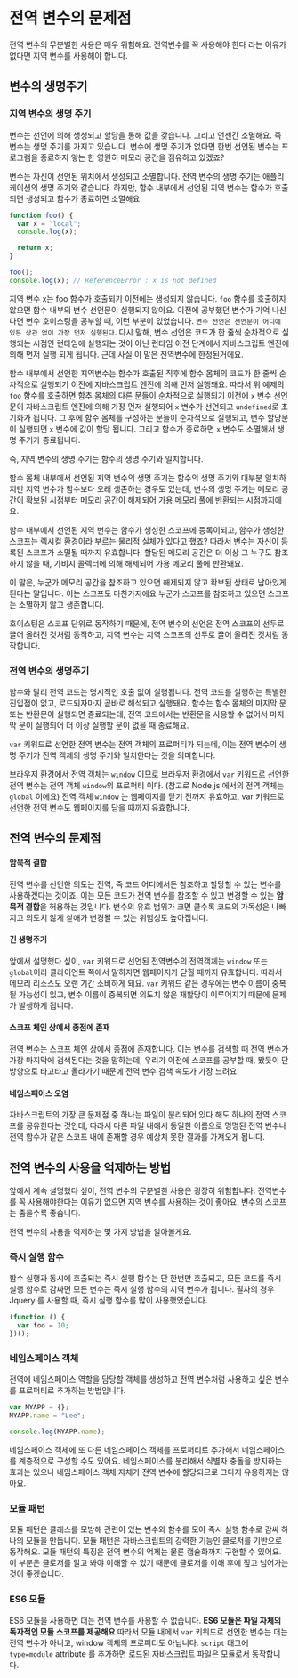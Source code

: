 # 전역 변수의 문제점

전역 변수의 무분별한 사용은 매우 위험해요. 전역변수를 꼭 사용해야 한다 라는 이유가 없다면 지역 변수를 사용해야 합니다.

## 변수의 생명주기

### 지역 변수의 생명 주기

변수는 선언에 의해 생성되고 할당을 통해 값을 갖습니다. 그리고 언젠간 소멸해요. 즉 변수는 생명 주기를 가지고 있습니다. 변수에 생명 주기가 없다면 한번 선언된 변수는 프로그램을 종료하지 앟는 한 영원히 메모리 공간을 점유하고 있겠죠?

변수는 자신이 선언된 위치에서 생성되고 소멸합니다. 전역 변수의 생명 주기는 애플리케이션의 생명 주기와 같습니다. 하지만, 함수 내부에서 선언된 지역 변수는 함수가 호출되면 생성되고 함수가 종료하면 소멸해요.

```js
function foo() {
  var x = "local";
  console.log(x);

  return x;
}

foo();
console.log(x); // ReferenceError : x is not defined
```

지역 변수 x는 foo 함수가 호출되기 이전에는 생성되지 않습니다.
`foo` 함수를 호출하지 않으면 함수 내부의 변수 선언문이 실행되지 않아요. 이전에 공부했던 변수가 기억 나신다면 변수 호이스팅을 공부할 때, 이런 부분이 있었습니다. `변수 선언은 선언문이 어디에 있든 상관 없이 가장 먼저 실행된다`. 다시 말해, 변수 선언은 코드가 한 줄씩 순차적으로 실행되는 시점인 런타임에 실행되는 것이 아닌 런타임 이전 단계에서 자바스크립트 엔진에 의해 먼저 실행 되게 됩니다. 근데 사실 이 말은 전역변수에 한정된거에요.

함수 내부에서 선언한 지역변수는 함수가 호출된 직후에 함수 몸체의 코드가 한 줄씩 순차적으로 실행되기 이전에 자바스크립트 엔진에 의해 먼저 실행돼요. 따라서 위 예제의 `foo` 함수를 호출하면 함추 몸체의 다른 문들이 순차적으로 실행되기 이전에 `x` 변수 선언문이 자바스크립트 엔진에 의해 가장 먼저 실행되어 `x` 변수가 선언되고 `undefined`로 초기화가 됩니다. 그 후에 함수 몸체를 구성하는 문들이 순차적으로 실행되고, 변수 할당문이 실행되면 `x` 변수에 값이 할당 됩니다. 그리고 함수가 종료하면 `x` 변수도 소멸해서 생명 주기가 종료됩니다.

즉, 지역 변수의 생명 주기는 함수의 생명 주기와 일치합니다.

함수 몸체 내부에서 선언된 지역 변수의 생명 주기는 함수의 생명 주기와 대부분 일치하지만 지역 변수가 함수보다 오래 생존하는 경우도 있는데, 변수의 생명 주기는 메모리 공간이 확보된 시점부터 메모리 공간이 해제되어 가용 메모리 풀에 반환되는 시점까지에요.

함수 내부에서 선언된 지역 변수는 함수가 생성한 스코프에 등록이되고, 함수가 생성한 스코프는 렉시컬 환경이라 부르는 물리적 실체가 있다고 했죠? 따라서 변수는 자신이 등록된 스코프가 소멸될 때까지 유효합니다. 할당된 메모리 공간은 더 이상 그 누구도 참조하지 않을 때, 가비지 콜렉터에 의해 해제되어 가용 메모리 풀에 반환돼요.

이 말은, 누군가 메모리 공간을 참조하고 있으면 해제되지 않고 확보된 상태로 남아있게 된다는 말입니다. 이는 스코프도 마찬가지에요 누군가 스코프를 참조하고 있으면 스코프는 소멸하지 않고 생존합니다.

호이스팅은 스코프 단위로 동작하기 때문에, 전역 변수의 선언은 전역 스코프의 선두로 끌어 올려진 것처럼 동작하고, 지역 변수는 지역 스코프의 선두로 끌어 올려진 것처럼 동작합니다.

### 전역 변수의 생명주기

함수와 달리 전역 코드는 명시적인 호출 없이 실행됩니다. 전역 코드를 실행하는 특별한 진입점이 없고, 로드되자마자 곧바로 해석되고 실행돼요. 함수는 함수 몸체의 마지막 문 또는 반환문이 실행되면 종료되는데, 전역 코드에서는 반환문을 사용할 수 없어서 마지막 문이 실행되어 더 이상 실행할 문이 없을 때 종료해요.

`var` 키워드로 선언한 전역 변수는 전역 객체의 프로퍼티가 되는데, 이는 전역 변수의 생명 주기가 전역 객체의 생명 주기와 일치한다는 것을 의미합니다.

브라우저 환경에서 전역 객체는 `window` 이므로 브라우저 환경에서 `var` 키워드로 선언한 전역 변수는 전역 객체 `window`의 프로퍼티 이다. (참고로 Node.js 에서의 전역 객체는 `global` 이에요)
전역 객체 `window` 는 웹페이지를 닫기 전까지 유효하고, var 키워드로 선언한 전역 변수도 웹페이지를 닫을 때까지 유효합니다.

## 전역 변수의 문제점

#### 암묵적 결합

전역 변수를 선언한 의도는 전역, 즉 코드 어디에서든 참조하고 할당할 수 있는 변수를 사용하겠다는 것이죠. 이는 모든 코드가 전역 변수를 참조할 수 있고 변경할 수 있는 **암묵적 결합**을 허용하는 것입니다. 변수의 유효 범위가 크면 클수록 코드의 가독성은 나빠지고 의도치 않게 샅애가 변경될 수 있는 위험성도 높아집니다.

#### 긴 생명주기

앞에서 설명했다 싶이, `var` 키워드로 선언된 전역변수의 전역객체는 `window` 또는 `global`이라 클라이언트 쪽에서 말하자면 웹페이지가 닫힐 때까지 유효합니다. 따라서 메모리 리소스도 오랜 기간 소비하게 돼요. `var` 키워드 같은 경우에는 변수 이름이 중복될 가능성이 있고, 변수 이름이 중복되면 의도치 않은 재할당이 이루어지기 때문에 문제가 발생하게 됩니다.

#### 스코프 체인 상에서 종점에 존재

전역 변수는 스코프 체인 상에서 종점에 존재합니다. 이는 변수를 검색할 때 전역 변수가 가장 마지막에 검색된다는 것을 말하는데, 우리가 이전에 스코프를 공부할 때, 봤듯이 단방향으로 타고타고 올라가기 때문에 전역 변수 검색 속도가 가장 느려요.

#### 네임스페이스 오염

자바스크립트의 가장 큰 문제점 중 하나는 파일이 분리되어 있다 해도 하나의 전역 스코프를 공유한다는 것인데, 따라서 다른 파일 내에서 동일한 이름으로 명명된 전역 변수나 전역 함수가 같은 스코프 내에 존재할 경우 예상치 못한 결과를 가져오게 됩니다.

## 전역 변수의 사용을 억제하는 방법

앞에서 계속 설명했다 싶이, 전역 변수의 무분별한 사용은 굉장히 위험합니다. 전역변수를 꼭 사용해야한다는 이유가 없으면 지역 변수를 사용하는 것이 좋아요. 변수의 스코프는 좁을수록 좋습니다.

전역 변수의 사용을 억제하는 몇 가지 방법을 알아볼게요.

### 즉시 실행 함수

함수 실행과 동시에 호출되는 즉시 실행 함수는 단 한번만 호출되고, 모든 코드를 즉시 실행 함수로 감싸면 모든 변수는 즉시 실행 함수의 지역 변수가 됩니다. 필자의 경우 Jquery 를 사용할 때, 즉시 실행 함수를 많이 사용했었습니다.

```js
(function () {
  var foo = 10;
})();
```

### 네임스페이스 객체

전역에 네임스페이스 역할을 담당할 객체를 생성하고 전역 변수처럼 사용하고 싶은 변수를 프로퍼티로 추가하는 방법입니다.

```js
var MYAPP = {};
MYAPP.name = "Lee";

console.log(MYAPP.name);
```

네임스페이스 객체에 또 다른 네임스페이스 객체를 프로퍼티로 추가해서 네임스페이스를 계층적으로 구성할 수도 있어요. 네임스페이스를 분리해서 식별자 충돌을 방지하는 효과는 있으나 네임스페이스 객체 자체가 전역 변수에 할당되므로 그다지 유용하지는 않아요.

### 모듈 패턴

모듈 패턴은 클래스를 모방해 관련이 있는 변수와 함수를 모아 즉시 실행 함수로 감싸 하나의 모듈을 만듭니다. 모듈 패턴은 자바스크립트의 강력한 기능인 클로저를 기반으로 동작해요. 모듈 패턴의 특징은 전역 변수의 억제는 물론 캡슐화까지 구현할 수 있어요. 이 부분은 클로저를 알고 봐야 이해할 수 있기 때문에 클로저를 이해 후에 짚고 넘어가는 것이 좋겠습니다.

### ES6 모듈

ES6 모듈을 사용하면 더는 전역 변수를 사용할 수 없습니다. **ES6 모듈은 파일 자체의 독자적인 모듈 스코프를 제공해요** 따라서 모듈 내에서 `var` 키워드로 선언한 변수는 더는 전역 변수가 아니고, window 객체의 프로퍼티도 아닙니다. `script` 태그에 `type=module` attribute 를 추가하면 로드된 자바스크립트 파일은 모듈로서 동작합니다.
